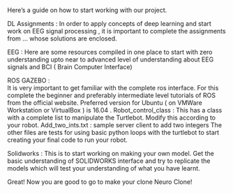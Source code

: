 Here’s a guide on how to start working with our project.

DL Assignments : 
In order to apply concepts of deep learning and start work on EEG signal processing , it is important to complete the assignments from … whose solutions are enclosed. 

EEG :
Here are some resources compiled in one place to start with zero understanding upto near to advanced level of understanding about EEG signals and BCI ( Brain Computer Interface)  
 

ROS GAZEBO :  
It is very important to get familiar with the complete ros interface. For this complete the beginner and preferably intermediate level tutorials of ROS from the official website. Preferred version for Ubuntu ( on VMWare Workstation or VirtualBox ) is 16.04 .
Robot_control_class : This has a class with a complete list to manipulate the Turtlebot. Modify this according to your robot.
Add_two_ints.txt : sample server client to add two integers 
The other files are tests for using basic python loops with the turtlebot to start creating your final code to run your robot. 


Solidworks : 
This is to start working on making your own model. Get the basic understanding of SOLIDWORKS interface and try to replicate the models which will test your understanding of what you have learnt. 


Great! Now you are good to go to make your clone Neuro Clone! 
